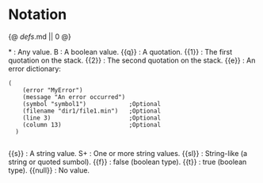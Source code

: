 # Notation

{@ _defs_.md || 0 @}

\*
: Any value.
B
: A boolean value.
{{q}}
: A quotation.
{{1}}
: The first quotation on the stack.
{{2}}
: The second quotation on the stack.
{{e}}
: An error dictionary:
  <pre><code>(
    (error "MyError")
    (message "An error occurred")
    (symbol "symbol1")            ;Optional
    (filename "dir1/file1.min")   ;Optional
    (line 3)                      ;Optional
    (column 13)                   ;Optional
  )
  </code></pre>
{{s}}
: A string value.
S+
: One or more string values.
{{sl}}
: String-like (a string or quoted sumbol).
{{f}}
: false (boolean type).
{{t}}
: true (boolean type).
{{null}}
: No value.
